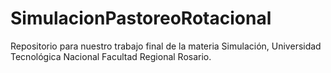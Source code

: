 # SimulacionPastoreoRotacional
Repositorio para nuestro trabajo final de la materia Simulación, Universidad Tecnológica Nacional Facultad Regional Rosario.
